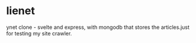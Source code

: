 # lienet

ynet clone - svelte and express, with mongodb that stores the articles.just for testing my site crawler.
